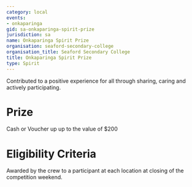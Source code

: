 ```yaml
---
category: local
events:
- onkaparinga
gid: sa-onkaparinga-spirit-prize
jurisdiction: sa
name: Onkaparinga Spirit Prize
organisation: seaford-secondary-college
organisation_title: Seaford Secondary College
title: Onkaparinga Spirit Prize
type: Spirit
---
```


Contributed to a positive experience for all through sharing, caring and actively participating.

# Prize
Cash or Voucher up up to the value of $200

# Eligibility Criteria
Awarded by the crew to a participant at each location at closing of the competition weekend.